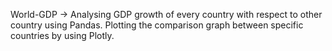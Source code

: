 World-GDP ->
Analysing GDP growth of every country with respect to other country using Pandas.
Plotting the comparison graph between specific countries by using Plotly.
